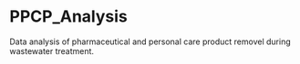 # PPCP_Analysis

Data analysis of pharmaceutical and personal care product removel during
wastewater treatment. 
